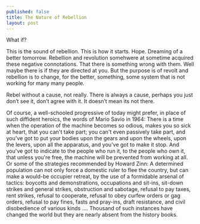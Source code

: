 ```yaml
---
published: false
title: The Nature of Rebellion
layout: post
---
```

What if?

This is the sound of rebellion. This is how it starts.  Hope. Dreaming of a better tomorrow. Rebellion and revolution somehwere at sometime acquired these negative connotations. That there is something wrong with them. Well maybe there is if they are directed at you. But the purpose is of revolt and rebellion is to change, for the better, something, some system that is not working for many many people. 

Rebel without a cause, not really. There is always a cause, perhaps you just don’t see it, don’t agree with it. It doesn’t mean its not there. 

Of course, a well-schooled progressive of today might prefer, in place of such diffident heroics, the words of Mario Savio in 1964:
There is a time when the operation of the machine becomes so odious, makes you so sick at heart, that you can't take part; you can't even passively take part, and you've got to put your bodies upon the gears and upon the wheels, upon the levers, upon all the apparatus, and you've got to make it stop. And you've got to indicate to the people who run it, to the people who own it, that unless you're free, the machine will be prevented from working at all.
Or some of the strategies recommended by Howard Zinn:
A determined population can not only force a domestic ruler to flee the country, but can make a would-be occupier retreat, by the use of a formidable arsenal of tactics: boycotts and demonstrations, occupations and sit-ins, sit-down strikes and general strikes, obstruction and sabotage, refusal to pay taxes, rent strikes, refusal to cooperate, refusal to obey curfew orders or gag orders, refusal to pay fines, fasts and pray-ins, draft resistance, and civil disobedience of various kinds .... Thousand of such instances have changed the world but they are nearly absent from the history books.